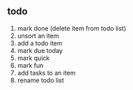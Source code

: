 todo
----

1. mark done (delete item from todo list)
2. unsort an item
3. add a todo item
4. mark due today
5. mark quick
6. mark fun
7. add tasks to an item
8. rename todo list
